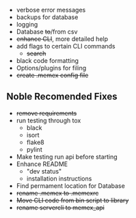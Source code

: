 - verbose error messages
- backups for database
- logging
- Database ~~to~~/from csv
- ~~enhance CLI~~, more detailed help
- add flags to certain CLI commands
    - ~~search~~
- black code formatting
- Options/plugins for filing
- ~~create .memex config file~~

## Noble Recomended Fixes
- ~~remove requirements~~
- run testing through tox
    - black
    - isort
    - flake8
    - pylint
- Make testing run api before starting
- Enhance README
    - "dev status"
    - installation instructions
- Find permament location for Database
- ~~rename .memex to .memexrc~~
- ~~Move CLI code from bin script to library~~
- ~~rename servercli to memex_api~~

